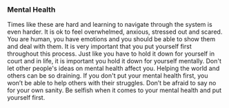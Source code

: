 ### Mental Health
Times like these are hard and learning to navigate through the system is even harder. It is ok to feel overwhelmed, anxious, stressed out and scared. You are human, you have emotions and you should be able to show them and deal with them. It is very important that you put yourself first throughout this process. Just like you have to hold it down for yourself in court and in life, it is important you hold it down for yourself mentally. Don't let other people's ideas on mental health affect you. Helping the world and others can be so draining. If you don't put your mental health first, you won’t be able to help others with their struggles. Don’t be afraid to say no for your own sanity. Be selfish when it comes to your mental health and put yourself first.

